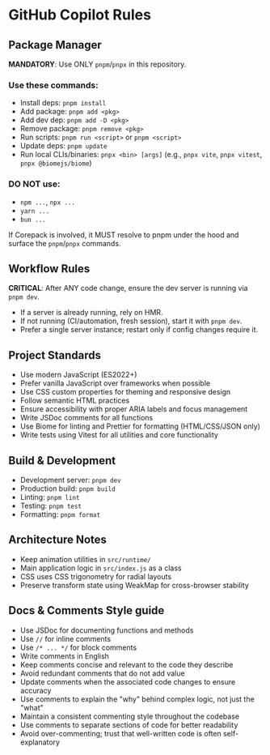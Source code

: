 # GitHub Copilot Rules

## Package Manager

**MANDATORY**: Use ONLY `pnpm`/`pnpx` in this repository.

### Use these commands:
- Install deps: `pnpm install`
- Add package: `pnpm add <pkg>`
- Add dev dep: `pnpm add -D <pkg>`
- Remove package: `pnpm remove <pkg>`
- Run scripts: `pnpm run <script>` or `pnpm <script>`
- Update deps: `pnpm update`
- Run local CLIs/binaries: `pnpx <bin> [args]` (e.g., `pnpx vite`, `pnpx vitest`, `pnpx @biomejs/biome`)

### DO NOT use:
- `npm ...`, `npx ...`
- `yarn ...`
- `bun ...`

If Corepack is involved, it MUST resolve to pnpm under the hood and surface the `pnpm`/`pnpx` commands.

## Workflow Rules

**CRITICAL**: After ANY code change, ensure the dev server is running via `pnpm dev`.

- If a server is already running, rely on HMR.
- If not running (CI/automation, fresh session), start it with `pnpm dev`.
- Prefer a single server instance; restart only if config changes require it.

## Project Standards

- Use modern JavaScript (ES2022+)
- Prefer vanilla JavaScript over frameworks when possible
- Use CSS custom properties for theming and responsive design
- Follow semantic HTML practices
- Ensure accessibility with proper ARIA labels and focus management
- Write JSDoc comments for all functions
- Use Biome for linting and Prettier for formatting (HTML/CSS/JSON only)
- Write tests using Vitest for all utilities and core functionality

## Build & Development

- Development server: `pnpm dev`
- Production build: `pnpm build`
- Linting: `pnpm lint`
- Testing: `pnpm test`
- Formatting: `pnpm format`

## Architecture Notes

- Keep animation utilities in `src/runtime/`
- Main application logic in `src/index.js` as a class
- CSS uses CSS trigonometry for radial layouts
- Preserve transform state using WeakMap for cross-browser stability

## Docs & Comments Style guide
- Use JSDoc for documenting functions and methods
- Use `//` for inline comments
- Use `/* ... */` for block comments
- Write comments in English
- Keep comments concise and relevant to the code they describe
- Avoid redundant comments that do not add value
- Update comments when the associated code changes to ensure accuracy
- Use comments to explain the "why" behind complex logic, not just the "what"
- Maintain a consistent commenting style throughout the codebase
- Use comments to separate sections of code for better readability
- Avoid over-commenting; trust that well-written code is often self-explanatory


